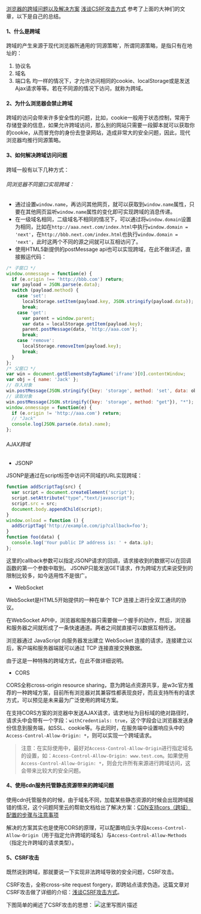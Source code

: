 [浏览器的跨域问题以及解决方案](https://blog.csdn.net/u013084331/article/details/51114288)
[浅谈CSRF攻击方式](http://www.cnblogs.com/hyddd/archive/2009/04/09/1432744.html)
参考了上面的大神们的文章，以下是自己的总结。
#### 1、什么是跨域
跨域的产生来源于现代浏览器所通用的‘同源策略’，所谓同源策略，是指只有在地址的：
1. 协议名
2. 域名
3. 端口名
均一样的情况下，才允许访问相同的cookie、localStorage或是发送Ajax请求等等。若在不同源的情况下访问，就称为跨域。

#### 2、为什么浏览器会禁止跨域
跨域的访问会带来许多安全性的问题，比如，cookie一般用于状态控制，常用于存储登录的信息，如果允许跨域访问，那么别的网站只需要一段脚本就可以获取你的cookie，从而冒充你的身份去登录网站，造成非常大的安全问题，因此，现代浏览器均推行同源策略。

#### 3、如何解决跨域访问问题
跨域一般有以下几种方式：

###### 同浏览器不同窗口实现跨域：

- 通过设置`window.name`，再访问其他网页，就可以获取到`window.name`属性，只要在其他网页监听`window.name`属性的变化即可实现跨域的消息传递。
- 在一级域名相同，二级域名不相同的情况下，可以通过将`window.domain`设置为相同，比如在`http://aaa.next.com/index.html`中执行`window.domain = 'next'`，在`http://bbb.next.com/index.html`也执行`window.domain = 'next'`，此时这两个不同的源之间就可以互相访问了。
- 使用HTML5新提供的postMessage api也可以实现跨域，在此不做详述，直接搬运代码：
```javascript
/* 子窗口 */
window.onmessage = function(e) {  
  if (e.origin !== 'http://bbb.com') return;  
  var payload = JSON.parse(e.data);  
  switch (payload.method) {  
    case 'set':  
      localStorage.setItem(payload.key, JSON.stringify(payload.data));  
      break;  
    case 'get':  
      var parent = window.parent;  
      var data = localStorage.getItem(payload.key);  
      parent.postMessage(data, 'http://aaa.com');  
      break;  
    case 'remove':  
      localStorage.removeItem(payload.key);  
      break;  
  }  
};  
/* 父窗口 */
var win = document.getElementsByTagName('iframe')[0].contentWindow;  
var obj = { name: 'Jack' };  
// 存入对象  
win.postMessage(JSON.stringify({key: 'storage', method: 'set', data: obj}), 'http://bbb.com');  
// 读取对象  
win.postMessage(JSON.stringify({key: 'storage', method: "get"}), "*");  
window.onmessage = function(e) {  
  if (e.origin != 'http://aaa.com') return;  
  // "Jack"  
  console.log(JSON.parse(e.data).name);  
};  
```
###### AJAX跨域
- JSONP

JSONP是通过在script标签中访问不同域的URL实现跨域：
```javascript
function addScriptTag(src) {  
  var script = document.createElement('script');  
  script.setAttribute("type","text/javascript");  
  script.src = src;  
  document.body.appendChild(script);  
} 
window.onload = function () {  
  addScriptTag('http://example.com/ip?callback=foo');  
}
function foo(data) {  
  console.log('Your public IP address is: ' + data.ip);  
};
```
这里的callback参数可以指定JSONP请求的回调，请求接收到的数据可以在回调函数的第一个参数中取到。
JSONP只能发送GET请求，作为跨域方式来说受到的限制比较多，如今适用性不是很广。

- WebSocket

WebSocket是HTML5开始提供的一种在单个 TCP 连接上进行全双工通讯的协议。

在WebSocket API中，浏览器和服务器只需要做一个握手的动作，然后，浏览器和服务器之间就形成了一条快速通道。两者之间就直接可以数据互相传送。

浏览器通过 JavaScript 向服务器发出建立 WebSocket 连接的请求，连接建立以后，客户端和服务器端就可以通过 TCP 连接直接交换数据。

由于这是一种特殊的跨域方式，在此不做详细说明。

- CORS

CORS全称cross-origin resource sharing，意为跨站点资源共享，是w3c官方推荐的一种跨域方案，目前所有浏览器对其兼容性都表现良好，而且支持所有的请求方式，可以预见是未来最为广泛使用的跨域方案。

在支持CORS方案的浏览器中发送AJAX请求，请求地址为目标域的绝对路径时，请求头中会带有一个字段：`withCredentials: true`，这个字段会让浏览器发送身份信息到服务端，如SSL、cookie等。与此同时，在服务端中设置响应头中的`Access-Control-Allow-Origin: *`，则可以实现一个跨域请求。

> 注意：在实际使用中，最好对`Access-Control-Allow-Origin`进行指定域名的设置，如：`Access-Control-Allow-Origin: www.test.com`。如果使用`Access-Control-Allow-Origin: *`，则会允许所有来源进行跨域访问，这会带来比较大的安全问题。

#### 4、使用cdn服务托管静态资源带来的跨域问题

使用cdn托管服务的时候，由于域名不同，加载某些静态资源的时候会出现跨域报错的情况，这个问题阿里云的帮助文档给出了解决方案：[CDN支持cors（跨域）配置的步骤与注意事项](https://help.aliyun.com/knowledge_detail/40183.html)

解决的方案其实也是使用CORS的原理，可以配置响应头字段`Access-Control-Allow-Origin`（用于指定允许跨域的域名）与`Access-Control-Allow-Methods`（指定允许跨域的请求类型）。

#### 5、CSRF攻击
既然说到跨域，那就要说一下实现非法跨域导致的安全问题，CSRF攻击。

CSRF攻击，全称cross-site request forgery，即跨站点请求伪造。这篇文章对CSRF攻击做了详细的介绍：[浅谈CSRF攻击方式](http://www.cnblogs.com/hyddd/archive/2009/04/09/1432744.html)。

下图简单的阐述了CSRF攻击的思想：
![这里写图片描述](https://img-blog.csdn.net/20180516171709574?watermark/2/text/aHR0cHM6Ly9ibG9nLmNzZG4ubmV0L3FxXzM1MjcxNTU2/font/5a6L5L2T/fontsize/400/fill/I0JBQkFCMA==/dissolve/70)